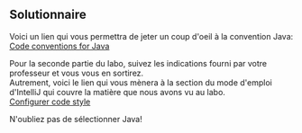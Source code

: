 ## Solutionnaire

Voici un lien qui vous permettra de jeter un coup d'oeil à la convention Java:  
[Code conventions for Java](https://www.oracle.com/java/technologies/javase/codeconventions-contents.html)

Pour la seconde partie du labo, suivez les indications fourni par votre professeur et vous vous
en sortirez.  
Autrement, voici le lien qui vous mènera à la section du mode d'emploi d'IntelliJ qui couvre la matière
que nous avons vu au labo.  
[Configurer code style](https://www.jetbrains.com/help/idea/configuring-code-style.html#configure-code-style-schemes)

N'oubliez pas de sélectionner Java!

